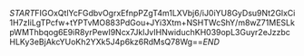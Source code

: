 $START$FIGOxQtlYcFGdbvOgrxEfnpPZgT4m1LXVbj6/iJ0iYU8GyDsu9Nt2GlxCi1H7zIiLgTPcfw+tYPTvMO883PdGou+JYi3Xtm+NSHTWcShY/m8wZ71MESLkpWMThbqog6E9iR8yrPewI9Ncx7JklJvIHNwiduchKH039opL3Guyr2eJzzbcHLKy3eBjAkcYUoKh2YXk5J4p6kz6RdMsQ78Wg==$END$